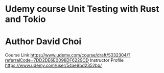 # Udemy course Unit Testing with Rust and Tokio

# Author David Choi

Course Link https://www.udemy.com/course/draft/5332304/?referralCode=7DD2DE6E0098DF6229CD
Instructor Profile https://www.udemy.com/user/54ae9bd2352bb/
